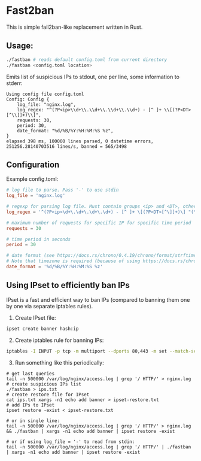 # Fast2ban

This is simple fail2ban-like replacement written in Rust.

## Usage:
```bash
./fastban # reads default config.toml from current directory
./fastban <config.toml location>
```

Emits list of suspicious IPs to stdout, one per line, some information to stderr:

```
Using config file config.toml
Config: Config {
    log_file: "nginx.log",
    log_regex: "^(?P<ip>\\d+\\.\\d+\\.\\d+\\.\\d+) - [^ ]+ \\[(?P<DT>[^\\]]+)\\]",
    requests: 30,
    period: 30,
    date_format: "%d/%B/%Y:%H:%M:%S %z",
}
elapsed 398 ms, 100000 lines parsed, 0 datetime errors, 251256.28140703516 lines/s, banned = 565/3498
```

## Configuration

Example config.toml:
```toml
# log file to parse. Pass '-' to use stdin
log_file = 'nginx.log'

# regexp for parsing log file. Must contain groups <ip> and <DT>, other groups are ignored for now
log_regex = '^(?P<ip>\d+\.\d+\.\d+\.\d+) - [^ ]+ \[(?P<DT>[^\]]+)\] "(\w+) (?P<addr>[^ ]*) HTTP/[\d.]+" (?P<code>\d+) \d+ "[^"]+" "[^"]+" "(?P<UA>[^"]+)'

# maximum number of requests for specific IP for specific time period
requests = 30

# time period in seconds
period = 30

# date format (see https://docs.rs/chrono/0.4.19/chrono/format/strftime/index.html for syntax).
# Note that timezone is required (because of using https://docs.rs/chrono/0.4.19/chrono/struct.DateTime.html#method.parse_from_str method)
date_format = '%d/%B/%Y:%H:%M:%S %z'
```

## Using IPset to efficiently ban IPs

IPset is a fast and efficient way to ban IPs (compared to banning them one by one via separate iptables rules).


1. Create IPset file:
```bash
ipset create banner hash:ip
```

2. Create iptables rule for banning IPs:
```bash
iptables -I INPUT -p tcp -m multiport --dports 80,443 -m set --match-set banner src -j DROP
```

3. Run something like this periodically:
```
# get last queries
tail -n 500000 /var/log/nginx/access.log | grep '/ HTTP/' > nginx.log
# create suspicious IPs list
./fastban > ips.txt
# create restore file for IPset
cat ips.txt xargs -n1 echo add banner > ipset-restore.txt
# add IPs to IPset 
ipset restore -exist < ipset-restore.txt

# or in single line:
tail -n 500000 /var/log/nginx/access.log | grep '/ HTTP/' > nginx.log && ./fastban | xargs -n1 echo add banner | ipset restore -exist

# or if using log_file = '-' to read from stdin:
tail -n 500000 /var/log/nginx/access.log | grep '/ HTTP/' | ./fastban | xargs -n1 echo add banner | ipset restore -exist
```
